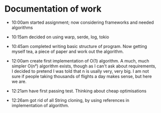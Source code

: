 # Documentation of work

- 10:00am started assignment; now considering frameworks and needed algorithms
- 10:15am decided on using warp, serde, log, tokio
- 10:45am completed writing basic structure of program. Now getting myself tea, a piece of paper and work out the algorithm.

- 12:00am create first implementation of O(1) algorithm.
          A much, much simpler O(n²) algorithm exists, though as I can't ask about requirements, I decided to pretend I was told that n is usally very, very big. I am not sure if people taking thousands of flights a day makes sense, but here we are.

- 12:21am have first passing test. Thinking about cheap optimisations

- 12:26am got rid of all String cloning, by using references in implementation of algorithm.
